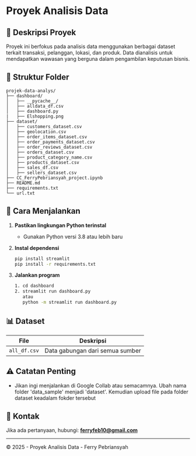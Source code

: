 # Proyek Analisis Data

## 📌 Deskripsi Proyek

Proyek ini berfokus pada analisis data menggunakan berbagai dataset terkait transaksi, pelanggan, lokasi, dan produk. Data dianalisis untuk mendapatkan wawasan yang berguna dalam pengambilan keputusan bisnis.

## 📁 Struktur Folder

```
projek-data-analys/
├── dashboard/
│   ├── __pycache__/
│   ├── alldata_df.csv
│   ├── dashboard.py
|   ├── Elshopping.png
├── dataset/
│   ├── customers_dataset.csv
│   ├── geolocation.csv
│   ├── order_items_dataset.csv
│   ├── order_payments_dataset.csv
│   ├── order_reviews_dataset.csv
│   ├── orders_dataset.csv
│   ├── product_category_name.csv
│   ├── products_dataset.csv
│   ├── sales_df.csv
│   ├── sellers_dataset.csv
├── CC_FerryPebriansyah_project.ipynb
├── README.md
├── requirements.txt
└── url.txt
```

## 🚀 Cara Menjalankan

1. **Pastikan lingkungan Python terinstal**
   - Gunakan Python versi 3.8 atau lebih baru
2. **Instal dependensi**

   ```sh
   pip install streamlit
   pip install -r requirements.txt
   ```

3. **Jalankan program**
   ```sh
   1. cd dashboard
   2. streamlit run dashboard.py
      atau
      python -m streamlit run dashboard.py
   ```

## 📊 Dataset

| File         | Deskripsi                       |
| ------------ | ------------------------------- |
| `all_df.csv` | Data gabungan dari semua sumber |

## ⚠️ Catatan Penting

- Jikan ingi menjalankan di Google Collab atau semacamnya. Ubah nama folder 'data_sample' menjadi 'dataset'. Kemudian upload file pada folder dataset keadalam fokder tersebut

## 📧 Kontak

Jika ada pertanyaan, hubungi: **ferryfeb10@gmail.com**

---

© 2025 - Proyek Analisis Data - Ferry Pebriansyah
